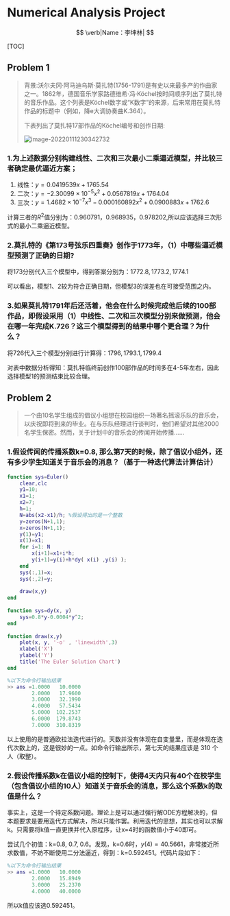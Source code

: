 # Numerical Analysis Project

$$
\verb|Name：李坤林|
$$

[TOC]

## Problem 1

> 背景:沃尔夫冈·阿马迪乌斯·莫扎特(1756-1791)是有史以来最多产的作曲家之一。1862年，德国音乐学家路德维希·冯·Köchel按时间顺序列出了莫扎特的音乐作品。这个列表是Köchel数字或“K数字”的来源，后来常用在莫扎特作品的标题中（例如，降e大调协奏曲K.364）。
>
> 下表列出了莫扎特17部作品的Köchel编号和创作日期:
>
> ![image-20220111230342732](C:\Users\Lenovo\AppData\Roaming\Typora\typora-user-images\image-20220111230342732.png)

### 1.为上述数据分别构建线性、二次和三次最小二乘逼近模型，并比较三者确定最优逼近方案；

1. 线性：$y=0.0419539x+1765.54$
2. 二次：$y=-2.30099\times10^{-5}x^2+0.0567819x+1764.04$
3. 三次：$y=1.4682\times10^{-7}x^3-0.000160892x^2+0.0900883x+1762.6$

计算三者的$R^2$值分别为：$0.960791，0.968935，0.978202$,所以应该选择三次形式的最小二乘逼近模型。

### 2.莫扎特的《第173号弦乐四重奏》创作于1773年，（1）中哪些逼近模型预测了正确的日期?

将173分别代入三个模型中，得到答案分别为：$1772.8, 1773.2, 1774.1$

可以看出，模型1、2较为符合正确日期，但模型3的误差也在可接受范围之内。

### 3.如果莫扎特1791年后还活着，他会在什么时候完成他后续的100部作品，即假设采用（1）中线性、二次和三次模型分别来做预测，他会在哪一年完成K.726？这三个模型得到的结果中哪个更合理？为什么？

将726代入三个模型分别进行计算得：$1796,1793.1,1799.4$

对表中数据分析得知：莫扎特临终前创作100部作品的时间多在4-5年左右，因此选择模型1的预测结束比较合理。

## Problem 2

> 一个由10名学生组成的倡议小组想在校园组织一场著名摇滚乐队的音乐会，以庆祝即将到来的毕业。在与乐队经理进行谈判时，他们希望对其他2000名学生保密。然而，关于计划中的音乐会的传闻开始传播......

### 1.假设传闻的传播系数k=0.8, 那么第7天的时候，除了倡议小组外，还有多少学生知道关于音乐会的消息？（基于一种迭代算法计算估计）

````matlab
function sys=Euler()
    clear,clc
    y1=10;
    x1=1;
    x2=7;
    h=1;
    N=abs(x2-x1)/h; %假设得出的是一个整数
    y=zeros(N+1,1);
    x=zeros(N+1,1);
    y(1)=y1;
    x(1)=x1;
    for i=1: N
        x(i+1)=x1+i*h;
        y(i+1)=y(i)+h*dy( x(i) ,y(i) );        
    end
    sys(:,1)=x;
    sys(:,2)=y;
    
    draw(x,y)
end
 
function sys=dy(x, y)
    sys=0.8*y-0.0004*y^2;
end
 
function draw(x,y)
    plot(x, y, '-o' , 'linewidth',3)
    xlabel('X')
    ylabel('Y')
    title('The Euler Solution Chart')
end
````

~~~~matlab
%以下为命令行输出结果
>> ans =1.0000   10.0000
		2.0000   17.9600
    	3.0000   32.1990
    	4.0000   57.5434
    	5.0000  102.2537
    	6.0000  179.8743
    	7.0000  310.8319
~~~~

以上使用的是普通欧拉法迭代进行的。天数并没有体现在自变量里，而是体现在迭代次数上的，这是很妙的一点。如命令行输出所示，第七天的结果应该是 $310$ 个人（取整）。

### 2.假设传播系数k在倡议小组的控制下，使得4天内只有40个在校学生（包含倡议小组的10人）知道关于音乐会的消息，那么这个系数k的取值是什么？

事实上，这是一个待定系数问题。理论上是可以通过强行解ODE方程解决的，但本题要求是要用迭代方式解决，所以只能作罢。利用迭代的思想，其实也可以求解k。只需要将k值一直更换并代入原程序，让x=4时的函数值小于40即可。

尝试几个初值：k=0.8, 0.7, 0.6。发现，k=0.6时，$y(4)=40.5661$，非常接近所求数值，不妨不断使用二分法逼近，得到：k=0.592451。代码片段如下：

````matlab
%以下为命令行输出结果
>> ans =1.0000   10.0000
    	2.0000   15.8949
    	3.0000   25.2370
    	4.0000   40.0000
````

所以k值应该选0.592451。

